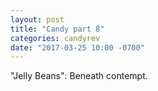 ```yaml
---
layout: post
title: "Candy part 8"
categories: candyrev
date: "2017-03-25 10:00 -0700"
---
```


"Jelly Beans": Beneath contempt.
